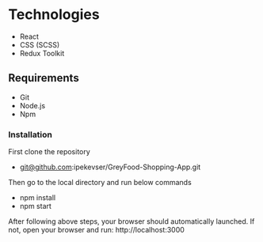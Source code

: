 # Technologies
- React
- CSS (SCSS)
- Redux Toolkit

## Requirements
- Git
- Node.js
- Npm

### Installation
First clone the repository
 - git@github.com:ipekevser/GreyFood-Shopping-App.git

Then go to the local directory and run below commands
 - npm install
 - npm start

After following above steps, your browser should automatically launched. If not, open your browser and run:
http://localhost:3000